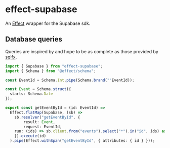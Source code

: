 # effect-supabase

An [Effect](https://github.com/effect-ts/effect) wrapper for the Supabase sdk.

## Database queries

Queries are inspired by and hope to be as complete as those provided by [sqlfx](https://github.com/tim-smart/sqlfx). 

```ts
import { Supabase } from "effect-supabase";
import { Schema } from "@effect/schema";

const EventId = Schema.Int.pipe(Schema.brand(""EventId));

const Event = Schema.struct({
  starts: Schema.Date
});

export const getEventById = (id: EventId) =>
  Effect.flatMap(Supabase, (sb) =>
    sb.resolver("getEventById", {
        result: Event,
        request: EventId,
	run: (ids) => sb.client.from("events").select("*").in("id", ids) as any
    }).execute(id)
  ).pipe(Effect.withSpan("getEventById", { attributes: { id } }));
```
